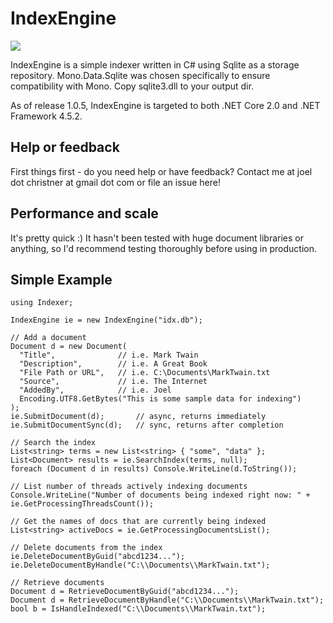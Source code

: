 # IndexEngine

[![][nuget-img]][nuget]

[nuget]:     https://www.nuget.org/packages/IndexEngine
[nuget-img]: https://badge.fury.io/nu/Object.svg

IndexEngine is a simple indexer written in C# using Sqlite as a storage repository. Mono.Data.Sqlite was chosen specifically to ensure compatibility with Mono.  Copy sqlite3.dll to your output dir.

As of release 1.0.5, IndexEngine is targeted to both .NET Core 2.0 and .NET Framework 4.5.2.

## Help or feedback

First things first - do you need help or have feedback?  Contact me at joel dot christner at gmail dot com or file an issue here!

## Performance and scale

It's pretty quick :)  It hasn't been tested with huge document libraries or anything, so I'd recommend testing thoroughly before using in production. 

## Simple Example
```
using Indexer;

IndexEngine ie = new IndexEngine("idx.db");

// Add a document
Document d = new Document(
  "Title",				// i.e. Mark Twain
  "Description",		// i.e. A Great Book
  "File Path or URL",	// i.e. C:\Documents\MarkTwain.txt
  "Source",				// i.e. The Internet
  "AddedBy",			// i.e. Joel
  Encoding.UTF8.GetBytes("This is some sample data for indexing")
);
ie.SubmitDocument(d);		// async, returns immediately
ie.SubmitDocumentSync(d);	// sync, returns after completion

// Search the index
List<string> terms = new List<string> { "some", "data" };
List<Document> results = ie.SearchIndex(terms, null);
foreach (Document d in results) Console.WriteLine(d.ToString());

// List number of threads actively indexing documents
Console.WriteLine("Number of documents being indexed right now: " + ie.GetProcessingThreadsCount());

// Get the names of docs that are currently being indexed
List<string> activeDocs = ie.GetProcessingDocumentsList();

// Delete documents from the index
ie.DeleteDocumentByGuid("abcd1234...");
ie.DeleteDocumentByHandle("C:\\Documents\\MarkTwain.txt");

// Retrieve documents
Document d = RetrieveDocumentByGuid("abcd1234...");
Document d = RetrieveDocumentByHandle("C:\\Documents\\MarkTwain.txt");
bool b = IsHandleIndexed("C:\\Documents\\MarkTwain.txt");
```
